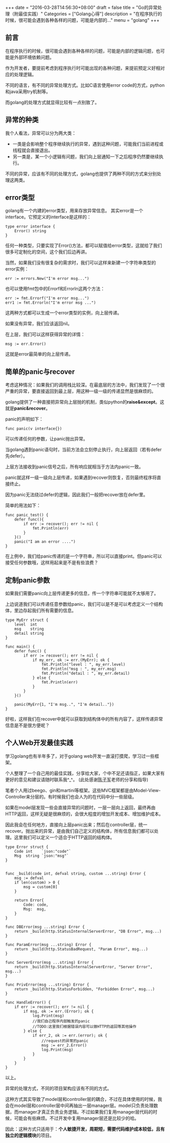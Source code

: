 +++
date = "2016-03-28T14:56:30+08:00"
draft = false
title = "Go的异常处理（附最佳实践）"
Categories = ["Golang心得"]
description = "在程序执行的时候，很可能会遇到各种各样的问题，可能是内部的..."
menu = "golang"
+++

## 前言

在程序执行的时候，很可能会遇到各种各样的问题，可能是内部的逻辑问题，也可能是外部环境依赖问题。

作为开发者，要提前考虑到程序执行时可能出现的各种问题，来提前预定义好相对应的处理逻辑。

不同的语言，有不同的异常处理方式。比如C语言使用error code的方式，python和java采用try机制等。

而golang的处理方式就显得比较有一点别致了。


## 异常的种类

我个人看法，异常可以分为两大类：

- 一类是会影响整个程序继续执行的异常，遇到这种问题，可能我们当前进程或线程就会直接退出。
- 另一类是，某一个小逻辑有问题，我们向上层通知一下之后程序仍然要继续执行。

不同的异常，应该有不同的处理方式，golang也提供了两种不同的方式来分别处理这两类。

## error类型

golang有一个内建的error类型，用来存放异常信息。
其实error是一个interface。它预定义的interface是这样的：

    type error interface {
	    Error() string
    }

任何一种类型，只要实现了Error()方法，都可以赋值给error类型，这就给了我们很多可定制化的空间，这个我们后边再讲。

当然，如果我们没有很复杂的需求时，我们可以这样来新建一个字符串类型的error实例：

    err := errors.New("I'm error msg...")

也可以使用fmt包中的Errorf和Errorln这两个方法：

    err := fmt.Errorf("I'm error msg...")
    err1 := fmt.Errorln("I'm error msg ...")

这两种方式都可以生成一个error类型的实例，向上层传递。

如果没有异常，我们应该返回nil。

在上层，我们可以这样获得异常的详情：

    msg := err.Error()

这就是error最简单的向上层传递。

## 简单的panic与recover

考虑这种情况：如果我们的调用栈比较深。在最底层的方法中，我们发现了一个很严重的异常，要直接返回到最上层，用这种一级一级的传递显然是很麻烦的。

golang提供了一种直接把异常向上层抛的机制，类似python的**raise&except**。这就是**panic&recover**。

panic的声明如下：

    func panic(v interface{})

可以传递任何的参数，让panic抛出异常。

当golang遇到panic语句时，当前方法会立刻停止执行，向上层返回（若有defer先defer）。

上层方法接收到panic信号之后，所有响应就相当于方法内panic一致。

panic就这样一级一级向上层传递，如果遇到recover则恢复，否则最终程序将直接终止。

因为panic无法绕过defer的逻辑，因此我们一般把recover放在defer里。

简单的用法如下：

    func panic_test() {
        defer func(){
	    	if err := recover(); err != nil {
				fmt.Println(err)
			}    
        }()
		panic("I am an error ....")
    }

在上例中，我们给panic传递的是一个字符串，所以可以直接print。但panic可以接受任何参数哦，这样用起来是不是有些浪费？

## 定制panic参数

如果我们需要panic向上层传递更多的信息，传一个字符串可能就不太够用了。

上边说道我们可以传递任意参数给panic，我们可以是不是可以考虑定义一个结构体，里边存起我们所有需要的信息。

    type MyErr struct {
		level  int
		msg    string
		detail string
	}

	func main() {
		defer func() {
			if err := recover(); err != nil {
				if my_err, ok := err.(MyErr); ok {
					fmt.Println("level : ", my_err.level)
					fmt.Println("msg : ", my_err.msg)
					fmt.Println("detail : ", my_err.detail)
				} else {
					fmt.Println(err)
				}
			}
		}()

		panic(MyErr{1, "I'm msg..", "I'm detail.."})
	}

好啦，这样我们在recover中就可以获取到结构体中的所有内容了，这样传递异常信息是不是很方便呢？

## 个人Web开发最佳实践

学习golang也有半年多了，对于golang web开发一直滚打摸爬，学习过一些框架。

个人整理了一个自己用的最佳实践，分享给大家，个中不足还请指正，如果大家有更好的意见和建议请随时联系我^_^。 (此处感谢[陈子军](https://github.com/danche)老师的分享和指导)

笔者个人用过beego、gin和martini等框架。这些MVC框架都是由Model-View-Controller来分层的。有时候我们也会人为的在代码中分一些层级。

如果在model层发现一些会直接异常的问题时，一层一层向上返回，最终再由HTTP返回，这样无疑是很麻烦的，会很大程度的增加开发成本、增加维护成本。

因此我会在任何地方，直接向上层panic出来；然后在controller层，统一recover。抛出来的异常，是由我们自己定义的结构体，所有信息我们都可以处理。这里我们可以定义一个适合于HTTP返回的结构体。

    type Error struct {
		Code int    `json:"code"`
		Msg  string `json:"msg"`
	}


	func _build(code int, defval string, custom ...string) Error {
		msg := defval
		if len(custom) > 0 {
			msg = custom[0]
		}

		return Error{
			Code: code,
			Msg:  msg,
		}
	}

	func DBError(msg ...string) Error {
		return _build(http.StatusInternalServerError, "DB Error", msg...)
	}

	func ParamError(msg ...string) Error {
		return _build(http.StatusBadRequest, "Param Error", msg...)
	}

	func ServerError(msg ...string) Error {
		return _build(http.StatusInternalServerError, "Server Error", msg...)
	}

	func PrivError(msg ...string) Error {
		return _build(http.StatusForbidden, "Forbidden Error", msg...)
	}

	func HandleError() {
		if err := recover(); err != nil {
			if msg, ok := err.(Error); ok {
				log.Print(msg)
				//我们自己程序内部触发的panic
				//TODO:这里我们根据错误内容可以做HTTP的返回等其他操作
			} else {
				if err_2, ok := err.(error); ok {
					//request的异常的panic
					msg := err_2.Error()
					log.Print(msg)
				}
			}
		}
	}	

以上。

异常的处理方式，不同的项目架构应该有不同的方式。

这种方式其实导致了model层和controller层的耦合，不过在具体使用的时候，我会在model层和controller层中间再抽出一层manager层。model只负责处理数据，而manager才真正负责业务逻辑。不过如果我们复用manager层代码的时候，可能会有些麻烦。不过开发中复用manager层还是比较少的哈。

因此：这种方式只适用于：**个人敏捷开发，周期短，需要代码维护成本较低，且有独立的逻辑模块**的项目。

